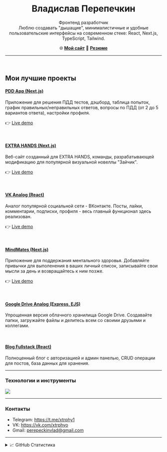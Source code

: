 <h1 align="center">Владислав Перепечкин</h1>

<p align="center">
  Фронтенд разработчик <br /> 
  Люблю создавать "дышащие", минималистичные и удобные пользовательские интерфейсы на современном стеке: React, Next.js, TypeScript, Tailwind.
</p>

<p align="center">
  🌐 <a href="https://portfolio-website-five-indol-35.vercel.app/"><strong>Мой сайт</strong></a>
  📝 <a href="https://drive.google.com/file/d/12IdcBo8bhFwLbBgAV_aJnOgVC8AMP-Ux/view?usp=sharing"><strong>Резюме</strong></a>
</p>

---

&nbsp;

<h2>Мои лучшие проекты</h2>

#### [PDD App (Next.js)](https://github.com/xtrphy/pdd-app)
Приложение для решения ПДД тестов, дэшборд, таблица попыток, график правильных/неправильных ответов, вопросы по ПДД (от 2 до 5 вариантов ответа), настройки профиля.

👉 [Live demo](https://pdd-app-xi.vercel.app/)

&nbsp;
#### [EXTRA HANDS (Next.js)](https://github.com/xtrphy/extrahands-website)  
Веб-сайт созданный для EXTRA HANDS, команды, разрабатывающей модификацию для популярной визуальной новеллы "Зайчик".

👉 [Live demo](https://extrahands-website.vercel.app/)

&nbsp;
#### [VK Analog (React)](https://github.com/xtrphy/vk-analog)  
Аналог популярной социальной сети - ВКонтакте. Посты, лайки, комментарии, подписки, профиля - весь главный функционал здесь реализован.

👉 [Live demo](https://vkonnekte-app.netlify.app/)

&nbsp;
#### [MindMates (Next.js)](https://github.com/xtrphy/mind-mates-app)  
Приложение для поддержания ментального здоровья. Добавляйте привычки для выполенения в ваших личный список, записывайте свои мысли за день и возвращайтесь к ним позже.

👉 [Live demo](https://mind-mates-app.vercel.app/)

&nbsp;
#### [Google Drive Analog (Express, EJS)](https://github.com/xtrphy/file-uploader)  
Упрощенная версия облачного хранилища Google Drive. Создавайте папки, загружайте файлы и делитесь всем со своими друзьями и коллегами.

&nbsp;
#### [Blog Fullstack (React)](https://github.com/xtrphy/blog-fullstack)  
Полноценный блог с авторизацией и админ панелью, CRUD операции для постов, база данных для хранения.

---

### Технологии и инструменты
<div align="left">
  <img src="https://skillicons.dev/icons?i=react,nextjs,ts,js,tailwind,prisma,postgres,nodejs,redux,html,css,bootstrap,sqlite,figma,git,jest,postman,ps" />
</div>

---

### Контакты

- Telegram: https://t.me/xtrphy1
- VK: https://vk.com/xtrphyo
- Gmail: perepeckinvlad@gmail.com

---

<details>
  <summary>📈 GitHub Статистика</summary>
  <p align="center">
    <img src="https://github-readme-stats.vercel.app/api?username=xtrphy&show_icons=true&theme=tokyonight&hide_border=true" alt="GitHub stats"/>
    <br />
    <img src="https://github-readme-streak-stats.herokuapp.com?user=xtrphy&theme=tokyonight&hide_border=true" alt="Streak stats"/>
  </p>
</details>
